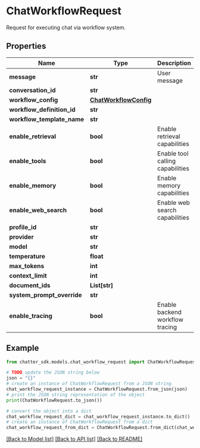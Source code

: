 # ChatWorkflowRequest

Request for executing chat via workflow system.

## Properties

Name | Type | Description | Notes
------------ | ------------- | ------------- | -------------
**message** | **str** | User message | 
**conversation_id** | **str** |  | [optional] 
**workflow_config** | [**ChatWorkflowConfig**](ChatWorkflowConfig.md) |  | [optional] 
**workflow_definition_id** | **str** |  | [optional] 
**workflow_template_name** | **str** |  | [optional] 
**enable_retrieval** | **bool** | Enable retrieval capabilities | [optional] [default to False]
**enable_tools** | **bool** | Enable tool calling capabilities | [optional] [default to False]
**enable_memory** | **bool** | Enable memory capabilities | [optional] [default to True]
**enable_web_search** | **bool** | Enable web search capabilities | [optional] [default to False]
**profile_id** | **str** |  | [optional] 
**provider** | **str** |  | [optional] 
**model** | **str** |  | [optional] 
**temperature** | **float** |  | [optional] 
**max_tokens** | **int** |  | [optional] 
**context_limit** | **int** |  | [optional] 
**document_ids** | **List[str]** |  | [optional] 
**system_prompt_override** | **str** |  | [optional] 
**enable_tracing** | **bool** | Enable backend workflow tracing | [optional] [default to False]

## Example

```python
from chatter_sdk.models.chat_workflow_request import ChatWorkflowRequest

# TODO update the JSON string below
json = "{}"
# create an instance of ChatWorkflowRequest from a JSON string
chat_workflow_request_instance = ChatWorkflowRequest.from_json(json)
# print the JSON string representation of the object
print(ChatWorkflowRequest.to_json())

# convert the object into a dict
chat_workflow_request_dict = chat_workflow_request_instance.to_dict()
# create an instance of ChatWorkflowRequest from a dict
chat_workflow_request_from_dict = ChatWorkflowRequest.from_dict(chat_workflow_request_dict)
```
[[Back to Model list]](../README.md#documentation-for-models) [[Back to API list]](../README.md#documentation-for-api-endpoints) [[Back to README]](../README.md)


